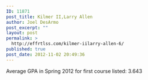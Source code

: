 ```yaml
---
ID: 11871
post_title: Kilmer II,Larry Allen
author: Joel DesArmo
post_excerpt: ""
layout: post
permalink: >
  http://effrtlss.com/kilmer-iilarry-allen-6/
published: true
post_date: 2012-11-02 20:49:36
---
```

<p>Average GPA in Spring 2012 for first course listed: 3.643</p>